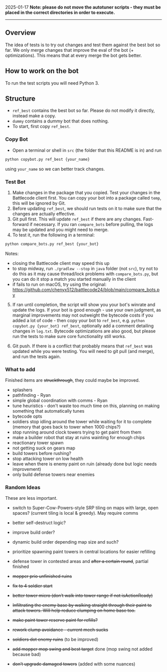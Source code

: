 2025-01-17 **Note: please do not move the autotuner scripts - they must be placed in the correct directories in order to execute.**

---

## Overview

The idea of tests is to try out changes and test them against the best bot so far. We only merge changes that improve the eval of the bot (+ optimizations). This means that at every merge the bot gets better.

## How to work on the bot

To run the test scripts you will need Python 3.

## Structure
* `ref_best` contains the best bot so far. Please do not modify it directly, instead make a copy.
* `dummy` contains a dummy bot that does nothing.
* To start, first copy `ref_best`.


### Copy Bot
* Open a terminal or shell in `src` (the folder that this README is in) and run
```sh
python copybot.py ref_best {your_name}
```
using `your_name` so we can better track changes.

### Test Bot
1. Make changes in the package that you copied. Test your changes in the Battlecode client first. You can copy your bot into a package called `temp`, this will be ignored by Git.
2. Before updating `ref_best`, we should run tests on it to make sure that the changes are actually effective.
3. Git pull first. This will update `ref_best` if there are any changes. Fast-forward if necessary. If you ran `compare_bots` before pulling, the logs may be updated and you might need to merge.
4. To test it, run the following in a terminal:
```sh
python compare_bots.py ref_best {your_bot}
```
Notes:
* closing the Battlecode client may speed this up
* to stop midway, run `./gradlew --stop` in `java` folder (not `src`), try not to do this as it may cause thread/lock problems with `compare_bots.py`, but you can do it stop a match you started manually in the client
* if fails to run on macOS, try using the original: https://github.com/chenyx512/battlecode24/blob/main/compare_bots.py


5. If ran until completion, the script will show you your bot's winrate and update the logs. If your bot is good enough - use your own judgment, as marginal improvements may not outweight the bytecode costs if you added a lot of code - then copy your bot to `ref_best`, e.g. `python copybot.py {your_bot} ref_best`, optionally add a comment detailing changes in `log.txt`. Bytecode optimizations are also good, but please run the tests to make sure core functionality still works.

6. Git push. If there is a conflict that probably means that `ref_best` was updated while you were testing. You will need to git pull (and merge), and run the tests again.


### What to add

Finished items are ~~struckthrough~~, they could maybe be improved.

* splashers
* pathfinding - Ryan
* simple global coordination with comms - Ryan
* tune heuristics - don't waste too much time on this, planning on making something that automatically tunes
* bytecode opts
* soldiers stop idling around the tower while waiting for it to complete (memory that goes back to tower when 1000 chips?)
* stop running around clock towers trying to get paint from them
* make a builder robot that stay at ruins wainting for enough chips
* reactionary tower spawn
* not getting suck on gears map
* build towers before rushing?
* stop attacking tower on low health
* leave when there is enemy paint on ruin (already done but logic needs improvement)
* only build defense towers near enemies


### Random Ideas

These are less important.

* switch to Super-Cow-Powers-style SRP tiling on maps with large, open spaces? (current tiling is local & greedy). May require comms
* better self-destruct logic?
* improve build order?
* dynamic build order depending map size and such?


* prioritize spawning paint towers in central locations for easier refilling

* defense tower in contested areas and ~~after a certain round~~, partial finished
* ~~mopper prio unfinished ruins~~
* ~~fix to 4 soldier start~~
* ~~better tower micro (don’t walk into tower range if not isActionReady)~~
* ~~Infiltrating the enemy base by walking straight through their paint to attack towers. Will help reduce clumping on home base too.~~
* ~~make paint tower reserve paint for refills?~~
* ~~rework clump avoidance - current mech sucks~~
* ~~soldiers dot enemy ruins~~ (to be improved)
* ~~add mopper mop swing and best target~~ done (mop swing not added because bad)
* ~~don’t upgrade damaged towers~~ (added with some nuances)
